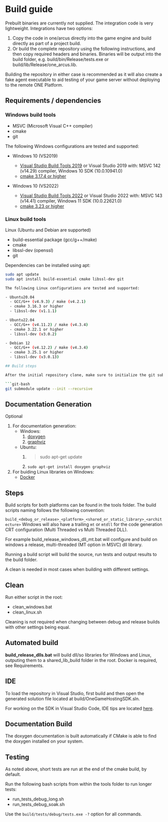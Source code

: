 # Build guide

Prebuilt binaries are currently not supplied. The integration code is very lightweight. Integrations have two options:

1. Copy the code in one/arcus directly into the game engine and build directly as part of a project build.
2. Or build the complete repository using the following instructions, and then copy required headers and binaries.
   Binaries will be output into the build folder, e.g. build/bin/Release/tests.exe or build/lib/Release/one_arcus.lib.

Building the repository in either case is recommended as it will also create a fake agent executable to aid testing of your game server without deploying to the remote ONE Platform.

## Requirements / dependencies

### Windows build tools

- MSVC (Microsoft Visual C++ compiler)
- cmake
- git

The following Windows configurations are tested and supported:

- Windows 10 (VS2019)
  - [Visual Studio Build Tools 2019](https://aka.ms/vs/16/release/vs_buildtools.exe) or Visual Studio 2019
    with: MSVC 142 (v14.29) compiler,  Windows 10 SDK (10.0.10941.0)
  - [cmake 3.17.4 or higher](https://cmake.org/download/)

- Windows 10 (VS2022)
  - [Visual Studio Build Tools 2022](https://aka.ms/vs/17/release/vs_buildtools.exe) or Visual Studio 2022
    with: MSVC 143 (v14.41) compiler,  Windows 11 SDK (10.0.22621.0)
  - [cmake 3.23 or higher](https://cmake.org/download/)

### Linux build tools

Linux (Ubuntu and Debian are supported)

- build-essential package (gcc/g++/make)
- cmake
- libssl-dev (openssl)
- git

Dependencies can be installed using apt:

```sh
sudo apt update
sudo apt install build-essential cmake libssl-dev git

The following Linux configurations are tested and supported:

- Ubuntu20.04
  - GCC/G++ (v4.9.3) / make (v4.2.1)
  - cmake 3.16.3 or higher
  - libssl-dev (v1.1.1)

- Ubuntu22.04
  - GCC/G++ (v4.11.2) / make (v4.3.4)
  - cmake 3.22.1 or higher
  - libssl-dev (v3.0.2)

- Debian 12
  - GCC/G++ (v4.12.2) / make (v4.3.4)
  - cmake 3.25.1 or higher
  - libssl-dev (v3.0.13)

## Build steps

After the initial repository clone, make sure to initialize the git submodules. On windows make sure to use git-bash for this:

```git-bash
git submodule update --init --recursive
```

## Documentation Generation

Optional
1. For documentation generation:
    - Windows:
        1. [doxygen](https://www.doxygen.nl/manual/install.html#install_bin_windows)
        2. [graphviz](https://graphviz.org/download/)
    - Ubuntu:
        1. > sudo apt-get update
        2. `sudo apt-get install doxygen graphviz`
2. For buiding Linux libraries on Windows:
    - [Docker](https://www.docker.com/products/docker-desktop)

## Steps

Build scripts for both platforms can be found in the tools folder. The build scripts naming follows the following convention:

`build_<debug_or_release>_<platform>_<shared_or_static_library>_<architecture>`
Windows will also have a trailing `mt` or `mtdll` for the code generation CRT configuration (Multi Threaded vs Multi Threaded DLL).

For example build_release_windows_dll_mt.bat will configure and build on windows a release, multi-threaded (MT option in MSVC) dll library.

Running a build script will build the source, run tests and output results to the build folder.

A clean is needed in most cases when building with different settings.

## Clean

Run either script in the root:

- clean_windows.bat
- clean_linux.sh

Cleaning is not required when changing between debug and release builds with other settings being equal.

## Automated build

__build_release_dlls.bat__ will build dll/so libraries for Windows and Linux, outputing them to a shared_lib_build folder in the root. Docker is required, see Requirements.

## IDE

To load the repository in Visual Studio, first build and then open the generated solution file located at build/OneGameHostingSDK.sln.

For working on the SDK in Visual Studio Code, IDE tips are located [here](vscode.md).

## Documentation Build

The doxygen documentation is built automatically if CMake is able to find the doxygen installed on your system.

## Testing

As noted above, short tests are run at the end of the cmake build, by default.

Run the following bash scripts from within the tools folder to run longer tests:
- run_tests_debug_long.sh
- run_tests_debug_soak.sh

Use the `build/tests/debug/tests.exe -?` option for all commands.
